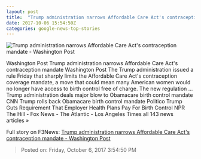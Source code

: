 ```yaml
---
layout: post
title:  "Trump administration narrows Affordable Care Act's contraception mandate - Washington Post"
date: 2017-10-06 15:54:50Z
categories: google-news-top-stories
---
```


![Trump administration narrows Affordable Care Act's contraception mandate - Washington Post](https://img.washingtonpost.com/rf/image_1484w/2010-2019/WashingtonPost/2014/10/14/National-Politics/Advance/Images/Merlin_1242025.jpg?t=20170517)

Washington Post Trump administration narrows Affordable Care Act's contraception mandate Washington Post The Trump administration issued a rule Friday that sharply limits the Affordable Care Act's contraception coverage mandate, a move that could mean many American women would no longer have access to birth control free of charge. The new regulation ... Trump administration deals major blow to Obamacare birth control mandate CNN Trump rolls back Obamacare birth control mandate Politico Trump Guts Requirement That Employer Health Plans Pay For Birth Control NPR The Hill - Fox News - The Atlantic - Los Angeles Times all 143 news articles »


Full story on F3News: [Trump administration narrows Affordable Care Act's contraception mandate - Washington Post](http://www.f3nws.com/n/bqVVeF)

> Posted on: Friday, October 6, 2017 3:54:50 PM
